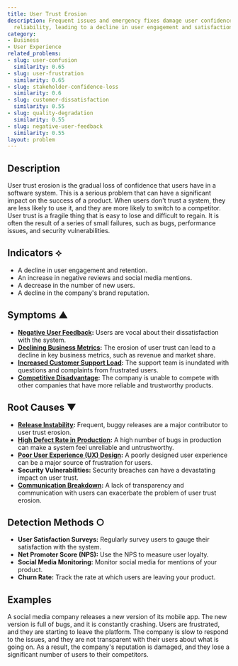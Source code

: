 ```yaml
---
title: User Trust Erosion
description: Frequent issues and emergency fixes damage user confidence in the system's
  reliability, leading to a decline in user engagement and satisfaction.
category:
- Business
- User Experience
related_problems:
- slug: user-confusion
  similarity: 0.65
- slug: user-frustration
  similarity: 0.65
- slug: stakeholder-confidence-loss
  similarity: 0.6
- slug: customer-dissatisfaction
  similarity: 0.55
- slug: quality-degradation
  similarity: 0.55
- slug: negative-user-feedback
  similarity: 0.55
layout: problem
---
```


## Description
User trust erosion is the gradual loss of confidence that users have in a software system. This is a serious problem that can have a significant impact on the success of a product. When users don't trust a system, they are less likely to use it, and they are more likely to switch to a competitor. User trust is a fragile thing that is easy to lose and difficult to regain. It is often the result of a series of small failures, such as bugs, performance issues, and security vulnerabilities.

## Indicators ⟡
- A decline in user engagement and retention.
- An increase in negative reviews and social media mentions.
- A decrease in the number of new users.
- A decline in the company's brand reputation.

## Symptoms ▲
- **[Negative User Feedback](negative-user-feedback.md):** Users are vocal about their dissatisfaction with the system.
- **[Declining Business Metrics](declining-business-metrics.md):** The erosion of user trust can lead to a decline in key business metrics, such as revenue and market share.
- **[Increased Customer Support Load](increased-customer-support-load.md):** The support team is inundated with questions and complaints from frustrated users.
- **[Competitive Disadvantage](competitive-disadvantage.md):** The company is unable to compete with other companies that have more reliable and trustworthy products.

## Root Causes ▼
- **[Release Instability](release-instability.md):** Frequent, buggy releases are a major contributor to user trust erosion.
- **[High Defect Rate in Production](high-defect-rate-in-production.md):** A high number of bugs in production can make a system feel unreliable and untrustworthy.
- **[Poor User Experience (UX) Design](poor-user-experience-ux-design.md):** A poorly designed user experience can be a major source of frustration for users.
- **Security Vulnerabilities:** Security breaches can have a devastating impact on user trust.
- **[Communication Breakdown](communication-breakdown.md):** A lack of transparency and communication with users can exacerbate the problem of user trust erosion.

## Detection Methods ○
- **User Satisfaction Surveys:** Regularly survey users to gauge their satisfaction with the system.
- **Net Promoter Score (NPS):** Use the NPS to measure user loyalty.
- **Social Media Monitoring:** Monitor social media for mentions of your product.
- **Churn Rate:** Track the rate at which users are leaving your product.

## Examples
A social media company releases a new version of its mobile app. The new version is full of bugs, and it is constantly crashing. Users are frustrated, and they are starting to leave the platform. The company is slow to respond to the issues, and they are not transparent with their users about what is going on. As a result, the company's reputation is damaged, and they lose a significant number of users to their competitors.
